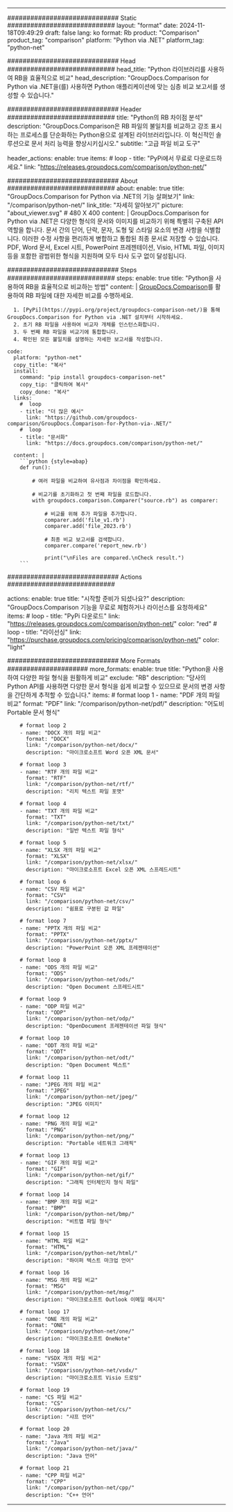 
---
############################# Static ############################
layout: "format"
date:  2024-11-18T09:49:29
draft: false
lang: ko
format: Rb
product: "Comparison"
product_tag: "comparison"
platform: "Python via .NET"
platform_tag: "python-net"

############################# Head ############################
head_title: "Python 라이브러리를 사용하여 RB을 효율적으로 비교"
head_description: "GroupDocs.Comparison for Python via .NET을(를) 사용하면 Python 애플리케이션에 맞는 심층 비교 보고서를 생성할 수 있습니다."

############################# Header ############################
title: "Python의 RB 차이점 분석" 
description: "GroupDocs.Comparison은 RB 파일의 불일치를 비교하고 강조 표시하는 프로세스를 단순화하는 Python용으로 설계된 라이브러리입니다. 이 혁신적인 솔루션으로 문서 처리 능력을 향상시키십시오."
subtitle: "고급 파일 비교 도구" 

header_actions:
  enable: true
  items:
    #  loop
    - title: "PyPi에서 무료로 다운로드하세요."
      link: "https://releases.groupdocs.com/comparison/python-net/"
      
############################# About ############################
about:
    enable: true
    title: "GroupDocs.Comparison for Python via .NET의 기능 살펴보기"
    link: "/comparison/python-net/"
    link_title: "자세히 알아보기"
    picture: "about_viewer.svg" # 480 X 400
    content: |
       GroupDocs.Comparison for Python via .NET은 다양한 형식의 문서와 이미지를 비교하기 위해 특별히 구축된 API 역할을 합니다. 문서 간의 단어, 단락, 문자, 도형 및 스타일 요소의 변경 사항을 식별합니다. 이러한 수정 사항을 편리하게 병합하고 통합된 최종 문서로 저장할 수 있습니다. PDF, Word 문서, Excel 시트, PowerPoint 프레젠테이션, Visio, HTML 파일, 이미지 등을 포함한 광범위한 형식을 지원하며 모두 타사 도구 없이 달성됩니다.

############################# Steps ############################
steps:
    enable: true
    title: "Python을 사용하여 RB을 효율적으로 비교하는 방법"
    content: |
      [GroupDocs.Comparison](https://products.groupdocs.com/comparison/python-net/)를 활용하여 RB 파일에 대한 자세한 비교를 수행하세요.
      
      1. [PyPi](https://pypi.org/project/groupdocs-comparison-net/)을 통해 GroupDocs.Comparison for Python via .NET 설치부터 시작하세요.
      2. 초기 RB 파일을 사용하여 비교자 개체를 인스턴스화합니다.
      3. 두 번째 RB 파일을 비교기에 통합합니다.
      4. 확인된 모든 불일치를 설명하는 자세한 보고서를 작성합니다.
   
    code:
      platform: "python-net"
      copy_title: "복사"
      install:
        command: "pip install groupdocs-comparison-net"
        copy_tip: "클릭하여 복사"
        copy_done: "복사"
      links:
        #  loop
        - title: "더 많은 예시"
          link: "https://github.com/groupdocs-comparison/GroupDocs.Comparison-for-Python-via-.NET/"
        #  loop
        - title: "문서화"
          link: "https://docs.groupdocs.com/comparison/python-net/"
          
      content: |
        ```python {style=abap}
        def run():

            # 여러 파일을 비교하여 유사점과 차이점을 확인하세요.

            # 비교기를 초기화하고 첫 번째 파일을 로드합니다.
            with groupdocs.comparison.Comparer("source.rb") as comparer:

                # 비교를 위해 추가 파일을 추가합니다.
                comparer.add('file_v1.rb')
                comparer.add('file_2023.rb')

                # 최종 비교 보고서를 검색합니다.
                comparer.compare('report_new.rb')

                print("\nFiles are compared.\nCheck result.")
        ```            

############################# Actions ############################

actions:
  enable: true
  title: "시작할 준비가 되셨나요?"
  description: "GroupDocs.Comparison 기능을 무료로 체험하거나 라이선스를 요청하세요"
  items:
    #  loop
    - title: "PyPi 다운로드"
      link: "https://releases.groupdocs.com/comparison/python-net/"
      color: "red"
        #  loop
    - title: "라이선싱"
      link: "https://purchase.groupdocs.com/pricing/comparison/python-net/"
      color: "light"


############################# More Formats #####################
more_formats:
    enable: true
    title: "Python을 사용하여 다양한 파일 형식을 원활하게 비교"
    exclude: "RB"
    description: "당사의 Python API를 사용하면 다양한 문서 형식을 쉽게 비교할 수 있으므로 문서의 변경 사항을 간단하게 추적할 수 있습니다."
    items: 
        # format loop 1
        - name: "PDF 개의 파일 비교"
          format: "PDF"
          link: "/comparison/python-net/pdf/"
          description: "어도비 Portable 문서 형식"

        # format loop 2
        - name: "DOCX 개의 파일 비교"
          format: "DOCX"
          link: "/comparison/python-net/docx/"
          description: "마이크로소프트 Word 오픈 XML 문서"

        # format loop 3
        - name: "RTF 개의 파일 비교"
          format: "RTF"
          link: "/comparison/python-net/rtf/"
          description: "리치 텍스트 파일 포맷"

        # format loop 4
        - name: "TXT 개의 파일 비교"
          format: "TXT"
          link: "/comparison/python-net/txt/"
          description: "일반 텍스트 파일 형식"

        # format loop 5
        - name: "XLSX 개의 파일 비교"
          format: "XLSX"
          link: "/comparison/python-net/xlsx/"
          description: "마이크로소프트 Excel 오픈 XML 스프레드시트"

        # format loop 6
        - name: "CSV 파일 비교"
          format: "CSV"
          link: "/comparison/python-net/csv/"
          description: "쉼표로 구분된 값 파일"

        # format loop 7
        - name: "PPTX 개의 파일 비교"
          format: "PPTX"
          link: "/comparison/python-net/pptx/"
          description: "PowerPoint 오픈 XML 프레젠테이션"

        # format loop 8
        - name: "ODS 개의 파일 비교"
          format: "ODS"
          link: "/comparison/python-net/ods/"
          description: "Open Document 스프레드시트"

        # format loop 9
        - name: "ODP 파일 비교"
          format: "ODP"
          link: "/comparison/python-net/odp/"
          description: "OpenDocument 프레젠테이션 파일 형식"

        # format loop 10
        - name: "ODT 개의 파일 비교"
          format: "ODT"
          link: "/comparison/python-net/odt/"
          description: "Open Document 텍스트"

        # format loop 11
        - name: "JPEG 개의 파일 비교"
          format: "JPEG"
          link: "/comparison/python-net/jpeg/"
          description: "JPEG 이미지"

        # format loop 12
        - name: "PNG 개의 파일 비교"
          format: "PNG"
          link: "/comparison/python-net/png/"
          description: "Portable 네트워크 그래픽"

        # format loop 13
        - name: "GIF 개의 파일 비교"
          format: "GIF"
          link: "/comparison/python-net/gif/"
          description: "그래픽 인터체인지 형식 파일"

        # format loop 14
        - name: "BMP 개의 파일 비교"
          format: "BMP"
          link: "/comparison/python-net/bmp/"
          description: "비트맵 파일 형식"

        # format loop 15
        - name: "HTML 파일 비교"
          format: "HTML"
          link: "/comparison/python-net/html/"
          description: "하이퍼 텍스트 마크업 언어"

        # format loop 16
        - name: "MSG 개의 파일 비교"
          format: "MSG"
          link: "/comparison/python-net/msg/"
          description: "마이크로소프트 Outlook 이메일 메시지"

        # format loop 17
        - name: "ONE 개의 파일 비교"
          format: "ONE"
          link: "/comparison/python-net/one/"
          description: "마이크로소프트 OneNote"

        # format loop 18
        - name: "VSDX 개의 파일 비교"
          format: "VSDX"
          link: "/comparison/python-net/vsdx/"
          description: "마이크로소프트 Visio 드로잉"

        # format loop 19
        - name: "CS 파일 비교"
          format: "CS"
          link: "/comparison/python-net/cs/"
          description: "샤프 언어"

        # format loop 20
        - name: "Java 개의 파일 비교"
          format: "Java"
          link: "/comparison/python-net/java/"
          description: "Java 언어"
          
        # format loop 21
        - name: "CPP 파일 비교"
          format: "CPP"
          link: "/comparison/python-net/cpp/"
          description: "C++ 언어"
---